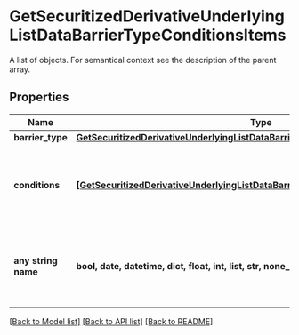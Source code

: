 # GetSecuritizedDerivativeUnderlyingListDataBarrierTypeConditionsItems

A list of objects. For semantical context see the description of the parent array.

## Properties
Name | Type | Description | Notes
------------ | ------------- | ------------- | -------------
**barrier_type** | [**GetSecuritizedDerivativeUnderlyingListDataBarrierTypeConditionsItemsBarrierType**](GetSecuritizedDerivativeUnderlyingListDataBarrierTypeConditionsItemsBarrierType.md) |  | [optional] 
**conditions** | [**[GetSecuritizedDerivativeUnderlyingListDataBarrierTypeConditionsConditionsItems]**](GetSecuritizedDerivativeUnderlyingListDataBarrierTypeConditionsConditionsItems.md) | Set of conditions associated with the given barrier type. | [optional] 
**any string name** | **bool, date, datetime, dict, float, int, list, str, none_type** | any string name can be used but the value must be the correct type | [optional]

[[Back to Model list]](../README.md#documentation-for-models) [[Back to API list]](../README.md#documentation-for-api-endpoints) [[Back to README]](../README.md)


